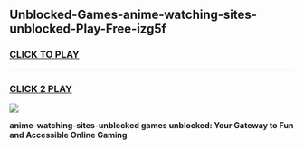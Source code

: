 
## Unblocked-Games-anime-watching-sites-unblocked-Play-Free-izg5f
<h3>
<a href="https://premium76.site?title=anime-watching-sites-unblocked&ref=12A">CLICK TO PLAY</a></h3>
<hr>

<h3>
<a href="https://premium76.site?title=anime-watching-sites-unblocked&ref=12A">CLICK 2 PLAY</a>
  
</h3>

<a href="https://premium76.site?title=anime-watching-sites-unblocked&ref=12A"><img src="https://clearcache.store/games.png"></a>


**anime-watching-sites-unblocked games unblocked: Your Gateway to Fun and Accessible Online Gaming**
